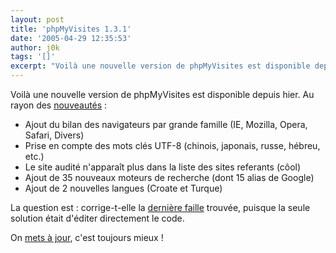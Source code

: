```yaml
---
layout: post
title: 'phpMyVisites 1.3.1'
date: '2005-04-29 12:35:53'
author: j0k
tags: '[]'
excerpt: "Voilà une nouvelle version de phpMyVisites est disponible depuis hier.     \nAu rayon des [nouveautés](http://www.phpmyvisites.net/fichiers/changelog)"
---
```


Voilà une nouvelle version de phpMyVisites est disponible depuis hier.
Au rayon des [nouveautés](http://www.phpmyvisites.net/fichiers/changelog) :
* Ajout du bilan des navigateurs par grande famille (IE, Mozilla, Opera, Safari, Divers)
* Prise en compte des mots clés UTF-8 (chinois, japonais, russe, hébreu, etc.)
* Le site audité n'apparaît plus dans la liste des sites referants (côol)
* Ajout de 35 nouveaux moteurs de recherche (dont 15 alias de Google)
* Ajout de 2 nouvelles langues (Croate et Turque)

La question est : corrige-t-elle la [dernière faille](http://secunia.com/advisories/15141/) trouvée, puisque la seule solution était d'éditer directement le code.

On [mets à jour](http://www.phpmyvisites.net/dl.php?id=phpmyvisites_1_3_1.zip), c'est toujours mieux !
